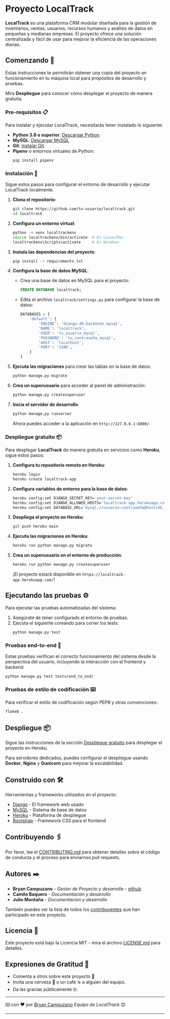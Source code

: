# Proyecto LocalTrack



**LocalTrack** es una plataforma CRM modular diseñada para la gestión de inventarios, ventas, usuarios, recursos humanos y análisis de datos en pequeñas y medianas empresas. El proyecto ofrece una solución centralizada y fácil de usar para mejorar la eficiencia de las operaciones diarias.

## Comenzando 🚀

Estas instrucciones te permitirán obtener una copia del proyecto en funcionamiento en tu máquina local para propósitos de desarrollo y pruebas.

Mira **Despliegue** para conocer cómo desplegar el proyecto de manera gratuita.

### Pre-requisitos 📋

Para instalar y ejecutar LocalTrack, necesitarás tener instalado lo siguiente:

- **Python 3.8 o superior**: [Descargar Python](https://www.python.org/downloads/)
- **MySQL**: [Descargar MySQL](https://dev.mysql.com/downloads/)
- **Git**: [Instalar Git](https://git-scm.com/book/en/v2/Getting-Started-Installing-Git)
- **Pipenv** o entornos virtuales de Python: 
  ```bash
  pip install pipenv
  ```

### Instalación 🔧

Sigue estos pasos para configurar el entorno de desarrollo y ejecutar LocalTrack localmente.

1. **Clona el repositorio**:
   ```bash
   git clone https://github.com/tu-usuario/localtrack.git
   cd localtrack
   ```

2. **Configura un entorno virtual**:
   ```bash
   python -m venv localtrackenv
   source localtrackenv/bin/activate  # En Linux/Mac
   localtrackenv\Scripts\activate     # En Windows
   ```

3. **Instala las dependencias del proyecto**:
   ```bash
   pip install -r requirements.txt
   ```

4. **Configura la base de datos MySQL**:
   - Crea una base de datos en MySQL para el proyecto:
     ```sql
     CREATE DATABASE localtrack;
     ```
   - Edita el archivo `localtrack/settings.py` para configurar la base de datos:
     ```python
     DATABASES = {
         'default': {
             'ENGINE': 'django.db.backends.mysql',
             'NAME': 'localtrack',
             'USER': 'tu_usuario_mysql',
             'PASSWORD': 'tu_contraseña_mysql',
             'HOST': 'localhost',
             'PORT': '3306',
         }
     }
     ```

5. **Ejecuta las migraciones** para crear las tablas en la base de datos:
   ```bash
   python manage.py migrate
   ```

6. **Crea un superusuario** para acceder al panel de administración:
   ```bash
   python manage.py createsuperuser
   ```

7. **Inicia el servidor de desarrollo**:
   ```bash
   python manage.py runserver
   ```

   Ahora puedes acceder a la aplicación en `http://127.0.0.1:8000/`.

### Despliegue gratuito 📦

Para desplegar **LocalTrack** de manera gratuita en servicios como **Heroku**, sigue estos pasos:

1. **Configura tu repositorio remoto en Heroku**:
   ```bash
   heroku login
   heroku create localtrack-app
   ```

2. **Configura variables de entorno para la base de datos**:
   ```bash
   heroku config:set DJANGO_SECRET_KEY='your-secret-key'
   heroku config:set DJANGO_ALLOWED_HOSTS='localtrack-app.herokuapp.com'
   heroku config:set DATABASE_URL='mysql://usuario:contraseña@host/db_name'
   ```

3. **Despliega el proyecto en Heroku**:
   ```bash
   git push heroku main
   ```

4. **Ejecuta las migraciones en Heroku**:
   ```bash
   heroku run python manage.py migrate
   ```

5. **Crea un superusuario en el entorno de producción**:
   ```bash
   heroku run python manage.py createsuperuser
   ```

   ¡El proyecto estará disponible en `https://localtrack-app.herokuapp.com/`!

## Ejecutando las pruebas ⚙️

Para ejecutar las pruebas automatizadas del sistema:

1. Asegúrate de tener configurado el entorno de pruebas.
2. Ejecuta el siguiente comando para correr los tests:
   ```bash
   python manage.py test
   ```

### Pruebas end-to-end 🔩

Estas pruebas verifican el correcto funcionamiento del sistema desde la perspectiva del usuario, incluyendo la interacción con el frontend y backend.

```
python manage.py test tests/end_to_end/
```

### Pruebas de estilo de codificación ⌨️

Para verificar el estilo de codificación según PEP8 y otras convenciones:

```
flake8 .
```

## Despliegue 📦

Sigue las instrucciones de la sección [Despliegue gratuito](#despliegue-gratuito) para desplegar el proyecto en Heroku.

Para servidores dedicados, puedes configurar el despliegue usando **Docker**, **Nginx** y **Gunicorn** para mejorar la escalabilidad.

## Construido con 🛠️

Herramientas y frameworks utilizados en el proyecto:

* [Django](https://www.djangoproject.com/) - El framework web usado
* [MySQL](https://www.mysql.com/) - Sistema de base de datos
* [Heroku](https://www.heroku.com/) - Plataforma de despliegue
* [Bootstrap](https://getbootstrap.com/) - Framework CSS para el frontend

## Contribuyendo 🖇️

Por favor, lee el [CONTRIBUTING.md](CONTRIBUTING.md) para obtener detalles sobre el código de conducta y el proceso para enviarnos pull requests.

## Autores ✒️

* **Bryan Campuzano** - *Gestor de Proyecto y desarrollo* - [github](https://github.com/Bryan-Campuzano)
* **Camilo Baquero** - *Documentación y desarrollo* 
* **Julio Montaña** - *Documentacion y desarrollo* 


También puedes ver la lista de todos los [contribuyentes](https://github.com/your/project/contributors) que han participado en este proyecto.

## Licencia 📄

Este proyecto está bajo la Licencia MIT - mira el archivo [LICENSE.md](LICENSE.md) para detalles.

## Expresiones de Gratitud 🎁

* Comenta a otros sobre este proyecto 📢
* Invita una cerveza 🍺 o un café ☕ a alguien del equipo.
* Da las gracias públicamente 🤓.

---

⌨️ con ❤️ por [Bryan Campuzano](https://github.com/Bryan-Campuzano) *Equipo de LocalTrack* 😊

---

